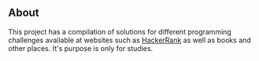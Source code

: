 ## About

This project has a compilation of solutions for different programming challenges available at websites such as [HackerRank](https://www.hackerrank.com/) as well as books and other places. It's purpose is only for studies.